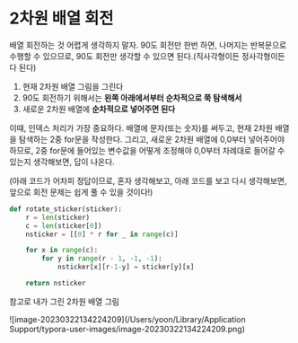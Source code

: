 # 2차원 배열 회전

배열 회전하는 것 어렵게 생각하지 말자. 90도 회전만 한번 하면, 나머지는 반복문으로 수행할 수 있으므로, 90도 회전만 생각할 수 있으면 된다.(직사각형이든 정사각형이든 다 된다)

1. 현재 2차원 배열 그림을 그린다
2. 90도 회전하기 위해서는 **왼쪽 아래에서부터 순차적으로 쭉 탐색해서**
3. 새로운 2차원 배열에 **순차적으로 넣어주면 된다**

이때, 인덱스 처리가 가장 중요하다. 배열에 문자(또는 숫자)를 써두고, 현재 2차원 배열을 탐색하는 2중 for문을 작성한다. 그리고, 새로운 2차원 배열에 0,0부터 넣어주어야 하므로, 2중 for문에 들어있는 변수값을 어떻게 조정해야 0,0부터 차례대로 들어갈 수 있는지 생각해보면, 답이 나온다.

(아래 코드가 어차피 정답이므로, 혼자 생각해보고, 아래 코드를 보고 다시 생각해보면, 앞으로 회전 문제는 쉽게 풀 수 있을 것이다!)

```python
def rotate_sticker(sticker):
    r = len(sticker)
    c = len(sticker[0])
    nsticker = [[0] * r for _ in range(c)]

    for x in range(c):
        for y in range(r - 1, -1, -1):
            nsticker[x][r-1-y] = sticker[y][x]

    return nsticker
```



참고로 내가 그린 2차원 배열 그림

![image-20230322134224209](/Users/yoon/Library/Application Support/typora-user-images/image-20230322134224209.png)